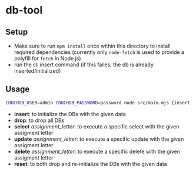 # db-tool

## Setup

- Make sure to run `npm install` once within this directory to install required dependencies (currently only `node-fetch` is used to provide a polyfill for `fetch` in Node.js)
- run the cli insert command (if this failes, the db is already inserted/initialized)

## Usage

```bash
COUCHDB_USER=admin COUCHDB_PASSWORD=password node src/main.mjs {insert | drop | select | update | delete | reset}
```

- __insert__: to initialize the DBs with the given data
- __drop__: to drop all DBs
- __select__ _assignment_letter_: to execute a specific select with the given assigment letter
- __update__ _assignment_letter_: to execute a specific update with the given assigment letter
- __delete__ _assignment_letter_: to execute a specific delete with the given assigment letter
- __reset__: to both drop and re-initialize the DBs with the given data

